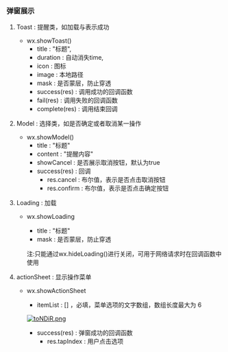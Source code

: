 ### 弹窗展示

1. Toast : 提醒类，如加载与表示成功

   + wx.showToast()
     + title : "标题",
     + duration : 自动消失time,
     + icon : 图标
     + image : 本地路径
     + mask : 是否蒙层，防止穿透
     + success(res) : 调用成功的回调函数
     + fail(res) : 调用失败的回调函数
     + complete(res) : 调用结束回调

2. Model : 选择类，如是否确定或者取消某一操作

   + wx.showModel()
     + title : "标题"
     + content : "提醒内容"
     + showCancel : 是否展示取消按钮，默认为true
     + success(res) : 回调
       + res.cancel : 布尔值，表示是否点击取消按钮
       + res.confirm : 布尔值，表示是否点击确定按钮

3. Loading : 加载

   + wx.showLoading

     + title : "标题"
     + mask : 是否蒙层，防止穿透

     注:只能通过wx.hideLoading()进行关闭，可用于网络请求时在回调函数中使用

4. actionSheet : 显示操作菜单

   + wx.showActionSheet 

     + itemList : []   ，必填，菜单选项的文字数组，数组长度最大为 6

     [![toNDiR.png](https://s1.ax1x.com/2020/06/10/toNDiR.png)](https://imgchr.com/i/toNDiR)

     + success(res) : 弹窗成功的回调函数
       + res.tapIndex : 用户点击选项

